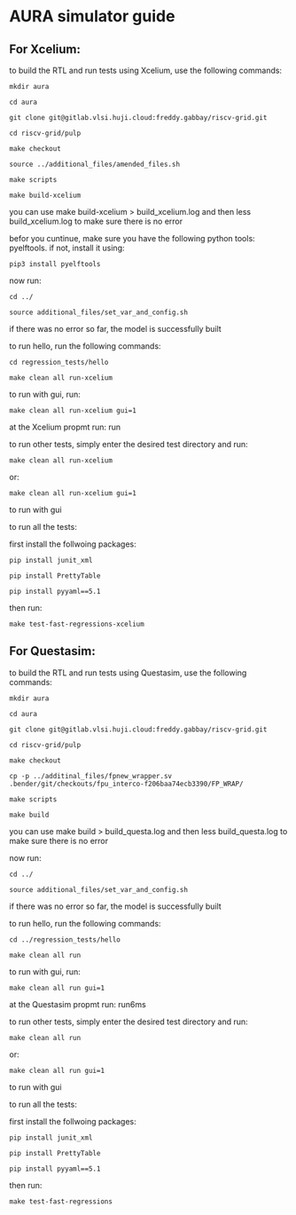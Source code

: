 # AURA simulator guide

## For Xcelium:

to build the RTL and run tests using Xcelium, use the following commands:

```
mkdir aura

cd aura

git clone git@gitlab.vlsi.huji.cloud:freddy.gabbay/riscv-grid.git

cd riscv-grid/pulp

make checkout

source ../additional_files/amended_files.sh 

make scripts

make build-xcelium
```
you can use make build-xcelium > build_xcelium.log and then less build_xcelium.log to make sure there is no error

befor you cuntinue, make sure you have the following python tools: pyelftools. if not, install it using:
```
pip3 install pyelftools
```
now run:
```
cd ../

source additional_files/set_var_and_config.sh

```

if there was no error so far, the model is successfully built

to run hello, run the following commands:

```
cd regression_tests/hello

make clean all run-xcelium
```

to run with gui, run:

```
make clean all run-xcelium gui=1
```
 
at the Xcelium propmt run: run


to run other tests, simply enter the desired test directory and run:

```
make clean all run-xcelium

```
 or: 

```
make clean all run-xcelium gui=1

```

to run with gui


to run all the tests:

first install the follwoing packages:
```
pip install junit_xml

pip install PrettyTable

pip install pyyaml==5.1

```
then run:
```
make test-fast-regressions-xcelium
```


## For Questasim:

to build the RTL and run tests using Questasim, use the following commands:

```
mkdir aura

cd aura

git clone git@gitlab.vlsi.huji.cloud:freddy.gabbay/riscv-grid.git

cd riscv-grid/pulp

make checkout

cp -p ../additinal_files/fpnew_wrapper.sv .bender/git/checkouts/fpu_interco-f206baa74ecb3390/FP_WRAP/

make scripts

make build
```
you can use make build > build_questa.log and then less build_questa.log to make sure there is no error


now run:
```
cd ../

source additional_files/set_var_and_config.sh

```

if there was no error so far, the model is successfully built

to run hello, run the following commands:

```
cd ../regression_tests/hello

make clean all run
```

to run with gui, run:

```
make clean all run gui=1
```
 
at the Questasim propmt run: run6ms


to run other tests, simply enter the desired test directory and run:

```
make clean all run

```
 or: 

```
make clean all run gui=1

```

to run with gui


to run all the tests:

first install the follwoing packages:
```
pip install junit_xml

pip install PrettyTable

pip install pyyaml==5.1

```
then run:
```
make test-fast-regressions
```

